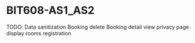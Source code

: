 # BIT608-AS1_AS2
TODO:
Data sanitization
Booking delete
Booking detail view
privacy page
display rooms
registration
